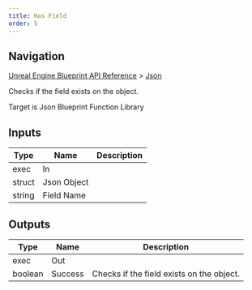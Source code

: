 ```yaml
---
title: Has Field
order: 5
---
```

## Navigation

[Unreal Engine Blueprint API Reference](https://dev.epicgames.com/documentation/en-us/unreal-engine/BlueprintAPI) > [Json](https://dev.epicgames.com/documentation/en-us/unreal-engine/BlueprintAPI/Json)

Checks if the field exists on the object.

Target is Json Blueprint Function Library

## Inputs

| Type | Name | Description |
| --- | --- | --- |
| exec | In |  |
| struct | Json Object |  |
| string | Field Name |  |

## Outputs

| Type | Name | Description |
| --- | --- | --- |
| exec | Out |  |
| boolean | Success | Checks if the field exists on the object. |
